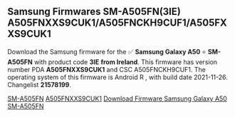 <h2>Samsung Firmwares SM-A505FN(3IE) A505FNXXS9CUK1/A505FNCKH9CUF1/A505FXXS9CUK1</h2>
Download the Samsung firmware for the ✅ <strong>Samsung Galaxy A50 </strong> ⭐ <strong>SM-A505FN</strong> with product code <strong>3IE</strong> <strong> from Ireland</strong>. This firmware has version number PDA <strong>A505FNXXS9CUK1</strong> and CSC A505FNCKH9CUF1. The operating system of this firmware is Android R , with build date 2021-11-26. Changelist <strong>21578199</strong>.


[SM-A505FN](https://samfirm.shop/samsung/model/SM-A505FN)
[A505FNXXS9CUK1](https://samfirm.shop/samsung/pda/A505FNXXS9CUK1)
[Download Firmware Samsung Galaxy A50 SM-A505FN](https://samfirm.shop/samsung/firmware/478197)
